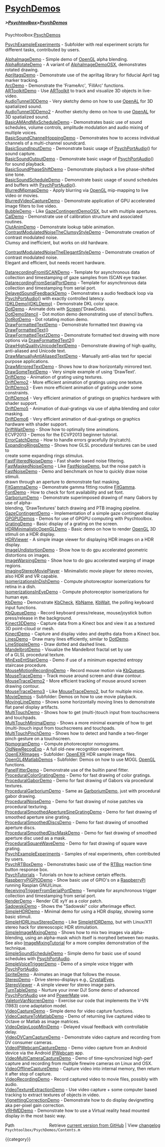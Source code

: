 # [PsychDemos](PsychDemos)
##### >[Psychtoolbox](Psychtoolbox)>[PsychDemos](PsychDemos)

Psychtoolbox:[PsychDemos](PsychDemos)  
  
  
  
   [PsychExampleExperiments](PsychExampleExperiments) - Subfolder with real experiment scripts for  
                             different tasks, contributed by users.  
  
   [AlphaImageDemo](AlphaImageDemo)          - Simple demo of [OpenGL](OpenGL) alpha blending.  
   [AlphaRotateDemo](AlphaRotateDemo)         - A variant of [AlphaImageDemoOSX](AlphaImageDemoOSX), demonstrates rotated drawing.  
   [ApriltagsDemo](ApriltagsDemo)           - Demonstrate use of the apriltag library for fiducial April tag marker tracking.  
   [ArcDemo](ArcDemo)                 - Demonstrate the 'FrameArc', 'FillArc' functions.  
   [ARToolkitDemo](ARToolkitDemo)           - Use [ARToolkit](ARToolkit) to track and visualize 3D objects in live-video.  
   [AudioTunnel3DDemo](AudioTunnel3DDemo)       - Very sketchy demo on how to use [OpenAL](OpenAL) for 3D spatialized sound.  
   [AudioTunnel3DDemo2](AudioTunnel3DDemo2)      - Another sketchy demo on how to use [OpenAL](OpenAL) for 3D spatialized sound.  
   [BasicAMAndMixScheduleDemo](BasicAMAndMixScheduleDemo) - Demonstrates basic use of sound schedules, volume controls, amplitude modulation and audio mixing of multiple voices.  
   [BasicSoundChannelHoppingDemo](BasicSoundChannelHoppingDemo) - Demonstrates how to access individual channels of a multi-channel soundcard.  
   [BasicSoundInputDemo](BasicSoundInputDemo)     - Demonstrate basic usage of [PsychPortAudio](PsychPortAudio)() for sound capture.  
   [BasicSoundOutputDemo](BasicSoundOutputDemo)    - Demonstrate basic usage of [PsychPortAudio](PsychPortAudio)() for sound playback.  
   [BasicSoundPhaseShiftDemo](BasicSoundPhaseShiftDemo) - Demonstrate playback a live phase-shifted sine tone.  
   [BasicSoundScheduleDemo](BasicSoundScheduleDemo)  - Demonstrate basic usage of sound schedules and buffers with [PsychPortAudio](PsychPortAudio)().  
   [BlurredMipmapDemo](BlurredMipmapDemo)       - Apply blurring via [OpenGL](OpenGL) mip-mapping to live video or movies.  
   [BlurredVideoCaptureDemo](BlurredVideoCaptureDemo) - Demonstrate application of GPU accelerated image filters to live video.  
   [BubbleDemo](BubbleDemo)              - Like [GazeContingentDemoOSX](GazeContingentDemoOSX), but with multiple apertures.  
   [CalDemo](CalDemo)                 - Demonstrate use of calibration structure and associated routines.  
   [ClutAnimDemo](ClutAnimDemo)            - Demonstrate lookup table animation.  
   [ContrastModulatedNoiseTheClumsyStyleDemo](ContrastModulatedNoiseTheClumsyStyleDemo) - Demonstrate creation of contrast modulated noise.  
                                              Clumsy and inefficient, but works on old hardware.  
  
   [ContrastModulatedNoiseTheElegantStyleDemo](ContrastModulatedNoiseTheElegantStyleDemo) - Demonstrate creation of contrast modulated noise.  
                                               Elegant and efficient, but needs recent hardware.  
  
   [DatarecordingFromISCANDemo](DatarecordingFromISCANDemo) - Template for asynchronous data collection and timestamping of gaze samples from ISCAN eye tracker.  
   [DatarecordingFromSerialPortDemo](DatarecordingFromSerialPortDemo) - Template for asynchronous data collection and timestamping from serial port.  
   [DelayedSoundFeedbackDemo](DelayedSoundFeedbackDemo) - Demonstrates a audio feedback loop via [PsychPortAudio](PsychPortAudio)() with exactly controlled latency.  
   [[DKLDemo](DKLDemo)][(DKLDemo)]((DKLDemo))                 - Demonstrate DKL color space.  
   [DotDemo](DotDemo)                 - Animate dots with [Screen](Screen)('DrawDots).  
   [DotDemoStencil](DotDemoStencil)          - Dot motion demo demonstrating use of stencil buffers.  
   [DotRotDemo](DotRotDemo)              - Dot rotating motion demo.  
   [DrawFormattedTextDemo](DrawFormattedTextDemo)   - Demonstrate formatted text drawing via [DrawFormattedText](DrawFormattedText)()  
   [DrawFormattedText2Demo](DrawFormattedText2Demo)  - Demonstrate formatted text drawing with more options via [DrawFormattedText2](DrawFormattedText2)()  
   [DrawHighQualityUnicodeTextDemo](DrawHighQualityUnicodeTextDemo) - Demonstrate drawing of high quality, anti-aliased and Unicode text.  
   [DrawManuallyAntiAliasedTextDemo](DrawManuallyAntiAliasedTextDemo) - Manually anti-alias text for special purpose applications.  
   [DrawMirroredTextDemo](DrawMirroredTextDemo)    - Shows how to draw horizontally mirrored text.  
   [DrawSomeTextDemo](DrawSomeTextDemo)        - Very simple example of using 'DrawText'.  
   [DriftDemo](DriftDemo)               - Animation of grating using textures.  
   [DriftDemo2](DriftDemo2)              - More efficient animation of gratings using one texture.  
   [DriftDemo3](DriftDemo3)              - Even more efficient animation of gratings under some constraints.  
   [DriftDemo4](DriftDemo4)              - Very efficient animation of gratings on graphics hardware with shader support.  
   [DriftDemo5](DriftDemo5)              - Animation of dual-gratings via use of alpha blending and color masking.  
   [DriftDemo6](DriftDemo6)              - Very efficient animation of dual-gratings on graphics hardware with shader support.  
   [DriftWaitDemo](DriftWaitDemo)           - Show how to optimally time animations.  
   ECVP2013                - Demos for the ECVP2013 beginner tutorial.  
   [ErrorCatchDemo](ErrorCatchDemo)          - How to handle errors gracefully (try/catch).  
   [ExpandingRingsDemo](ExpandingRingsDemo)      - Shows how GLSL procedural textures can be used to  
                             create some expanding rings stimulus.  
   [FastFilteredNoiseDemo](FastFilteredNoiseDemo)   - Fast shader based noise filtering.  
   [FastMaskedNoiseDemo](FastMaskedNoiseDemo)     - Like [FastNoiseDemo](FastNoiseDemo), but the noise patch is  
   [FastNoiseDemo](FastNoiseDemo)           - Demo and benchmark on how to quickly draw noise stimuli.  
                             drawn through an aperture to demonstrate fast masking.  
   [FitGammaDemo](FitGammaDemo)            - Demonstrate gamma fitting routine [FitGamma](FitGamma).  
   [FontDemo](FontDemo)                - How to check for font availability and set font.  
   [GarboriumDemo](GarboriumDemo)           - Demonstrate superimposed drawing of many Gabors by use of alpha-  
                             blending, 'DrawTextures' batch drawing and PTB imaging pipeline.  
   [GazeContingentDemo](GazeContingentDemo)      - Implementation of a simple gaze contingent display  
   [GPGPUDemos](GPGPUDemos)              - Demos for use of GPGPU computing with Psychtoolbox.  
   [GratingDemo](GratingDemo)             - Basic display of a grating on the screen.  
   [HDRMinimalisticOpenGLDemo](HDRMinimalisticOpenGLDemo) - Basic demo on how to render [OpenGL](OpenGL) 3D stimuli on a HDR display.  
   [HDRViewer](HDRViewer)               - A simple image viewer for displaying HDR images on a HDR display.  
   [ImageUndistortionDemo](ImageUndistortionDemo)   - Show how to do gpu accelerated geometric distortions on images.  
   [ImageWarpingDemo](ImageWarpingDemo)        - Show how to do gpu accelerated warping of image regions.  
   [ImagingStereoMoviePlayer](ImagingStereoMoviePlayer) - Minimalistic movie player for stereo movies, also HDR and VR capable.  
   [IsomerizationsInDishDemo](IsomerizationsInDishDemo) - Compute photoreceptor isomerizations for retina in a dish.  
   [IsomerizationsInEyeDemo](IsomerizationsInEyeDemo)  - Compute photoreceptor isomerizations for human eye.  
   [KbDemo](KbDemo)                  - Demonstrate [KbCheck](KbCheck), [KbName](KbName), [KbWait](KbWait), the polling keyboard input functions.  
   [KbQueueDemo](KbQueueDemo)             - Record keyboard press/release, mouse/joystick button press/release in the background.  
   [Kinect3DDemo](Kinect3DDemo)            - Capture data from a Kinect box and view it as a textured 3D point-cloud or mesh.  
   [KinectDemo](KinectDemo)              - Capture and display video and depths data from a Kinect box.  
   [LinesDemo](LinesDemo)               - Draw many lines efficiently, similar to [DotDemo](DotDemo).  
   [LineStippleDemo](LineStippleDemo)         - Draw dotted and dashed lines.  
   [MandelbrotDemo](MandelbrotDemo)          - Visualize the Mandelbrot fractal set by use  
                             of a GLSL procedural texture.  
   [MinExpEntStairDemo](MinExpEntStairDemo)      - Demo if use of a  minimum expected entropy staircase procedure.  
   [MouseMotionRecordingDemo](MouseMotionRecordingDemo) - Record mouse motion via [KbQueues](KbQueues).  
   [MouseTraceDemo](MouseTraceDemo)          - Track mouse around screen and draw contour.  
   [MouseTraceDemo2](MouseTraceDemo2)         - More efficient tracking of mouse around screen drawing contour.  
   [MouseTraceDemo3](MouseTraceDemo3)         - Like [MouseTraceDemo2](MouseTraceDemo2), but for multiple mice.  
   [MovieDemos](MovieDemos)              - Subfolder: Demos on how to use movie playback.  
   [MovingLineDemo](MovingLineDemo)          - Shows some horizontally moving lines to demonstrate flat panel display artifacts.  
   [MultiTouchDemo](MultiTouchDemo)          - Shows how to get (multi-)touch input from touchscreens and touchpads.  
   [MultiTouchMinimalDemo](MultiTouchMinimalDemo)   - Shows a more minimal example of how to get (multi-)touch input from touchscreens and touchpads.  
   [MultiTouchPinchDemo](MultiTouchPinchDemo)     - Shows how to detect and handle a two-finger pinch gesture on a touchscreen.  
   [NomogramDemo](NomogramDemo)            - Compute photoreceptor nomograms.  
   [OldNewRecogExp](OldNewRecogExp)          - A full old-new recognition experiment.  
   [OpenEXRImages](OpenEXRImages)           - Subfolder: [OpenEXR](OpenEXR) HDR sample image files.  
   [OpenGL4MatlabDemos](OpenGL4MatlabDemos)      - Subfolder: Demos on how to use MOGL [OpenGL](OpenGL) functions.  
   [PanelFitterDemo](PanelFitterDemo)         - Demonstrate use of the builtin panel fitter.  
   [ProceduralColorGratingDemo](ProceduralColorGratingDemo) - Demo for fast drawing of color gratings.  
   [ProceduralGaborDemo](ProceduralGaborDemo)     - Demo for fast drawing of Gabors via procedural textures.  
   [ProceduralGarboriumDemo](ProceduralGarboriumDemo) - Same as [GarboriumDemo](GarboriumDemo), just with procedural gabor drawing.  
   [ProceduralNoiseDemo](ProceduralNoiseDemo)     - Demo for fast drawing of noise patches via procedural texturing.  
   [ProceduralSmoothedApertureSineGratingDemo](ProceduralSmoothedApertureSineGratingDemo) - Demo for fast drawing of smoothed aperture sine grating.  
   [ProceduralSmoothedDiscsDemo](ProceduralSmoothedDiscsDemo) - Demo for fast drawing of smoothed aperture discs.  
   [ProceduralSmoothedDiscMaskDemo](ProceduralSmoothedDiscMaskDemo) - Demo for fast drawing of smoothed aperture disc used as a mask.  
   [ProceduralSquareWaveDemo](ProceduralSquareWaveDemo) - Demo for fast drawing of square wave grating.  
   [PsychExampleExperiments](PsychExampleExperiments) - Samples of real experiments, often contributed by users.  
   [PsychRTBoxDemo](PsychRTBoxDemo)          - Demonstrates basic use of the [RTBox](RTBox) reaction time button response box.  
   [PsychTutorials](PsychTutorials)          - Tutorials on how to achieve certain effects.  
   [RaspberryPiGPIODemo](RaspberryPiGPIODemo)     - Show basic use of GPIO's on a [RaspberryPi](RaspberryPi) running Raspian GNU/Linux.  
   [ReceivingTriggerFromSerialPortDemo](ReceivingTriggerFromSerialPortDemo) - Template for asynchronous trigger collection and timestamping from serial port.  
   [RenderDemo](RenderDemo)              - Render CIE xyY as a color patch.  
   [SadowskiDemo](SadowskiDemo)            - Shows the "Sadowski" color afterimage effect.  
   [SimpleHDRDemo](SimpleHDRDemo)           - Minimal demo for using a HDR display, showing some basic stimuli.  
   [SimpleHDRLinuxStereoDemo](SimpleHDRLinuxStereoDemo) - Like [SimpleHDRDemo](SimpleHDRDemo), but with Linux/X11 stereo hack for stereoscopic HDR stimulation.  
   [SimpleImageMixingDemo](SimpleImageMixingDemo)   - Shows how to mix two images via alpha-blending, using an alpha-mask which itself is morphed between two masks.  
                             See also [ImageMixingTutorial](ImageMixingTutorial) for a more complex demonstration of the technique.  
   [SimpleSoundScheduleDemo](SimpleSoundScheduleDemo) - Simple demo for basic use of sound schedules with [PsychPortAudio](PsychPortAudio).  
   [SimpleVoiceTriggerDemo](SimpleVoiceTriggerDemo)  - Demo of a simple voice trigger with [PsychPortAudio](PsychPortAudio).  
   [SpriteDemo](SpriteDemo)              - Animates an image that follows the mouse.  
   [StereoDemo](StereoDemo)              - Drive stereo-displays e.g., [CrystalEyes](CrystalEyes).  
   [StereoViewer](StereoViewer)            - A simple viewer for stereo image pairs.  
   [TurnTableDemo](TurnTableDemo)           - Nurture your inner DJ! Some demo of advanced [PsychPortAudio](PsychPortAudio) use and [PowerMate](PowerMate) use.  
   [ValetonVanNorrenDemo](ValetonVanNorrenDemo)    - Exercise our code that implements the V-VN (1983) cone adaptation model.  
   [VideoCaptureDemo](VideoCaptureDemo)        - Simple demo for video capture functions.  
   [VideoCaptureToMatlabDemo](VideoCaptureToMatlabDemo) - Demo of returning live captured video to Octave or Matlab as image matrices.  
   [VideoDelayLoopMiniDemo](VideoDelayLoopMiniDemo)  - Delayed visual feedback with controllable delay.  
   [VideoDVCamCaptureDemo](VideoDVCamCaptureDemo)   - Demonstrate video capture and recording from DV consumer cameras.  
   [VideoIPWebcamCaptureDemo](VideoIPWebcamCaptureDemo) - Demo video capture from an Android device via the Android [IPWebcam](IPWebcam) app.  
   [VideoMultiCameraCaptureDemo](VideoMultiCameraCaptureDemo) - Demo of time-synchronized high-perf capture and recording from multiple firewire cameras on Linux and OSX.  
   [VideoOfflineCaptureDemo](VideoOfflineCaptureDemo) - Capture video into internal memory, then return it after stop of capture.  
   [VideoRecordingDemo](VideoRecordingDemo)      - Record captured video to movie files, possibly with audio.  
   [VideoTextureExtractionDemo](VideoTextureExtractionDemo) - Use video capture + some computer based tracking to extract textures of objects in video.  
   [VignettingCorrectionDemo](VignettingCorrectionDemo) - Demonstrate how to do display devignetting aka per-pixel gain correction.  
   [VRHMDDemo](VRHMDDemo)                - Demonstrate how to use a Virtual reality head mounted display in the most basic way.  
  




<div class="code_header" style="text-align:right;">
  <span style="float:left;">Path&nbsp;&nbsp;</span> <span class="counter">Retrieve <a href=
  "https://raw.github.com/Psychtoolbox-3/Psychtoolbox-3/beta/Psychtoolbox/PsychDemos/Contents.m">current version from GitHub</a> | View <a href=
  "https://github.com/Psychtoolbox-3/Psychtoolbox-3/commits/beta/Psychtoolbox/PsychDemos/Contents.m">changelog</a></span>
</div>
<div class="code">
  <code>Psychtoolbox/PsychDemos/Contents.m</code>
</div>

{{category}}